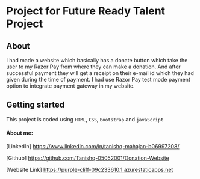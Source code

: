 #  Project for Future Ready Talent Project 
## About
I had made a website which basically has a donate button which take the user to my Razor Pay from where they can make a donation. And after successful payment they will get a receipt on their e-mail id which they had given during the time of payment. I had use Razor Pay test mode payment option to integrate payment gateway in my website.
## Getting started

This project is coded using `HTML`, `CSS`, `Bootstrap` and `javaScript`

####  About me:


[LinkedIn] https://www.linkedin.com/in/tanishq-mahajan-b06997208/


[Github] https://github.com/Tanishq-05052001/Donation-Website

[Website Link] https://purple-cliff-09c233610.1.azurestaticapps.net
